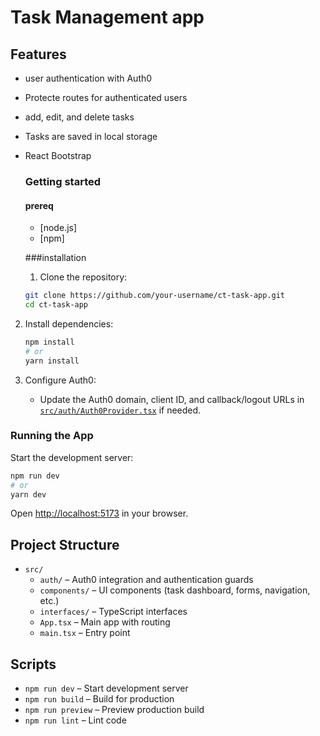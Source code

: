 # Task Management app

## Features
- user authentication with Auth0
- Protecte routes for authenticated users
- add, edit, and delete tasks
- Tasks are saved in local storage
- React Bootstrap

  ### Getting started
  #### prereq
  - [node.js]
  - [npm]

  ###installation
  1. Clone the repository:
    ```sh
    git clone https://github.com/your-username/ct-task-app.git
    cd ct-task-app
    ```

2. Install dependencies:
    ```sh
    npm install
    # or
    yarn install
    ```

3. Configure Auth0:
    - Update the Auth0 domain, client ID, and callback/logout URLs in [`src/auth/Auth0Provider.tsx`](src/auth/Auth0Provider.tsx) if needed.

### Running the App

Start the development server:

```sh
npm run dev
# or
yarn dev
```

Open [http://localhost:5173](http://localhost:5173) in your browser.

## Project Structure

- `src/`
  - `auth/` – Auth0 integration and authentication guards
  - `components/` – UI components (task dashboard, forms, navigation, etc.)
  - `interfaces/` – TypeScript interfaces
  - `App.tsx` – Main app with routing
  - `main.tsx` – Entry point

## Scripts

- `npm run dev` – Start development server
- `npm run build` – Build for production
- `npm run preview` – Preview production build
- `npm run lint` – Lint code
